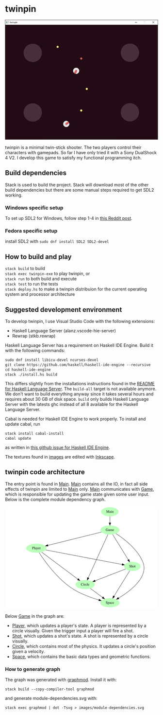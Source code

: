 # twinpin
![twinpin screenshot](images/screenshot.png "twinpin screenshot")

twinpin is a minimal twin-stick shooter. The two players control their
characters with gamepads. So far I have only tried it with a Sony DualShock 4
V2. I develop this game to satisfy my functional programming itch.

## Build dependencies
Stack is used to build the project. Stack will download most of the other build
dependencies but there are some manual steps required to get SDL2 working.

### Windows specific setup
To set up SDL2 for Windows, follow step 1-4 in [this Reddit
post](https://www.reddit.com/r/haskellgamedev/comments/4jpthu/windows_sdl2_is_now_almost_painless_via_stack/).

### Fedora specific setup
install SDL2 with `sudo dnf install SDL2 SDL2-devel`

## How to build and play
`stack build` to build  
`stack exec twinpin-exe` to play twinpin, or  
`stack run` to both build and execute  
`stack test` to run the tests  
`stack deploy.hs` to make a twinpin distribuion for the current operating system
and processor architecture

## Suggested development environment
To develop twinpin, I use Visual Studio Code with the following extensions:
* Haskell Language Server (alanz.vscode-hie-server)
* Rewrap (stkb.rewrap)

Haskell Language Server has a requirement on Haskell IDE Engine. Build it with
the following commands:
```
sudo dnf install libicu-devel ncurses-devel
git clone https://github.com/haskell/haskell-ide-engine --recursive
cd haskell-ide-engine
stack ./install.hs build
```
This differs slightly from the installations instructions found in the [README
for Haskell Language
Server](https://marketplace.visualstudio.com/items?itemName=alanz.vscode-hie-server).
The `build-all` target is not available anymore. We don't want to build
everything anyway since it takes several hours and requires about 30 GB of disk
space. `build` only builds Haskell Language Server with the latests ghc instead
of all 8 available for the Haskell Language Server.

Cabal is needed for Haskell IDE Engine to work properly. To install and update
cabal, run
```
stack install cabal-install
cabal update
```
as written in [this github issue for Haskell IDE
Engine](https://github.com/haskell/haskell-ide-engine/issues/658).

The textures found in [images](images) are edited with [Inkscape](https://inkscape.org/).

## twinpin code architecture
The entry point is found in [Main]. [Main] contains all the IO, in fact all side
effects of twinpin are limited to [Main] only. [Main] communicates with [Game],
which is responsible for updating the game state given some user input. Below is
the complete module dependency graph.

![twinpin module dependencies](images/module-dependencies.svg)

Below [Game] in the graph are:
* [Player], which updates a player's state. A player is represented by a circle
  visually. Given the trigger input a player will fire a shot.
* [Shot], which updates a shot's state. A shot is represented by a circle
  visually.
* [Circle], which contains most of the physics. It updates a circle's position
  given a velocity.
* [Space], which contains the basic data types and geometric functions.

### How to generate graph
The graph was generated with [graphmod](https://github.com/yav/graphmod).
Install it with:
```
stack build --copy-compiler-tool graphmod
```
and generate module-dependencies.svg with:
```
stack exec graphmod | dot -Tsvg > images/module-dependencies.svg
```

[Main]:   app/Main.hs
[Game]:   src/Game.hs
[Player]: src/Player.hs
[Shot]:   src/Shot.hs
[Circle]: src/Circle.hs
[Space]:  src/Space.hs
